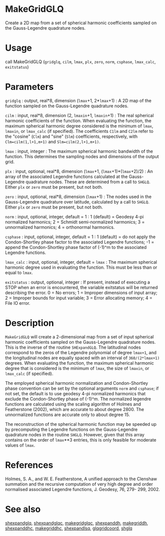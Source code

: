 # MakeGridGLQ

Create a 2D map from a set of spherical harmonic coefficients sampled on the Gauss-Legendre quadrature nodes.

# Usage

call MakeGridGLQ (`gridglq`, `cilm`, `lmax`, `plx`, `zero`, `norm`, `csphase`, `lmax_calc`, `exitstatus`)

# Parameters

`gridglq` : output, real\*8, dimension (`lmax`+1, 2\*`lmax`+1)
:   A 2D map of the function sampled on the Gauss-Legendre quadrature nodes.

`cilm` : input, real\*8, dimension (2, `lmaxin`+1, `lmaxin`+1)
:   The real spherical harmonic coefficients of the function. When evaluating the function, the maximum spherical harmonic degree considered is the minimum of `lmax`, `lmaxin`, or `lmax_calc` (if specified). The coefficients `C1lm` and `C2lm` refer to the "cosine" (`Clm`) and "sine" (`Slm`) coefficients, respectively, with `Clm=cilm(1,l+1,m+1)` and `Slm=cilm(2,l+1,m+1)`.

`lmax` : input, integer
:   The maximum spherical harmonic bandwidth of the function. This determines the sampling nodes and dimensions of the output grid.

`plx` : input, optional, real\*8, dimension (`lmax`+1, (`lmax`+1)\*(`lmax`+2)/2)
:   An array of the associated Legendre functions calculated at the Gauss-Legendre quadrature nodes. These are determined from a call to `SHGLQ`. Either `plx` or `zero` must be present, but not both.

`zero` : input, optional, real\*8, dimension (`lmax`+1)
:   The nodes used in the Gauss-Legendre quadrature over latitude, calculated by a call to `SHGLQ`.  Either `plx` or `zero` must be present, but not both.

`norm` : input, optional, integer, default = 1
:   1 (default) = Geodesy 4-pi normalized harmonics; 2 = Schmidt semi-normalized harmonics; 3 = unnormalized harmonics; 4 = orthonormal harmonics.

`csphase` : input, optional, integer, default = 1
:   1 (default) = do not apply the Condon-Shortley phase factor to the associated Legendre functions; -1 = append the Condon-Shortley phase factor of (-1)^m to the associated Legendre functions.

`lmax_calc` : input, optional, integer, default = `lmax`
:   The maximum spherical harmonic degree used in evaluating the function. This must be less than or equal to `lmax`.

`exitstatus` : output, optional, integer
:   If present, instead of executing a STOP when an error is encountered, the variable exitstatus will be returned describing the error. 0 = No errors; 1 = Improper dimensions of input array; 2 = Improper bounds for input variable; 3 = Error allocating memory; 4 = File IO error.
# Description

`MakeGridGLQ` will create a 2-dimensional map from a set of input spherical harmonic coefficients sampled on the Gauss-Legendre quadrature nodes. This is the inverse of the routine `SHExpandGLQ`. The latitudinal nodes correspond to the zeros of the Legendre polynomial of degree `lmax+1`, and the longitudinal nodes are equally spaced with an interval of `360/(2*lmax+1)` degrees. When evaluating the function, the maximum spherical harmonic degree that is considered is the minimum of `lmax`, the size of `lmaxin`, or `lmax_calc` (if specified).

The employed spherical harmonic normalization and Condon-Shortley phase convention can be set by the optional arguments `norm` and `csphase`; if not set, the default is to use geodesy 4-pi normalized harmonics that exclude the Condon-Shortley phase of (-1)^m. The normalized legendre functions are calculated using the scaling algorithm of Holmes and Featherstone (2002), which are accurate to about degree 2800. The unnormalized functions are accurate only to about degree 15.

The reconstruction of the spherical harmonic function may be speeded up by precomputing the Legendre functions on the Gauss-Legendre quadrature nodes in the routine `SHGLQ`. However, given that this array contains on the order of `lmax`**3 entries, this is only feasible for moderate values of `lmax`.

# References

Holmes, S. A., and W. E. Featherstone, A unified approach to the Clenshaw
summation and the recursive computation of very high degree and
order normalised associated Legendre functions, J. Geodesy, 76, 279-
299, 2002.

# See also

[shexpandglq](shexpandglq.html), [shexpandglqc](shexpandglqc.html), [makegridglqc](makegridglqc.html), [shexpanddh](shexpanddh.html), [makegriddh](makegriddh.html), [shexpanddhc](shexpanddhc.html), [makegriddhc](makegriddhc.html), [shexpandlsq](shexpandlsq.html), [glqgridcoord](glqgridcoord.html), [shglq](shglq.html)
